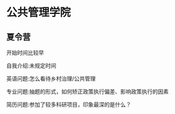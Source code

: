 # 公共管理学院

## 夏令营

开始时间比较早

自我介绍:未规定时间

英语问题:怎么看待乡村治理/公共管理

专业问题:抽题的形式，如何矫正政策执行偏差、影响政策执行的因素

简历问题:参加了较多科研项目，印象最深的是什么？
